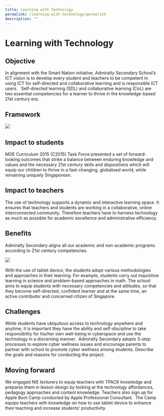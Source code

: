 ```yaml
---
title: Learning with Technology
permalink: /learning-with-technology/permalink
description: ""
---
```


Learning with Technology
========================

Objective
---------

In alignment with the Smart Nation initiative, Admiralty Secondary School’s ICT vision is to develop every student and teachers to be competent in using ICT for self-directed and collaborative learning and is responsible ICT users.   Self-directed learning (SDL) and collaborative learning (CoL) are two essential competencies for a learner to thrive in the knowledge-based 21st century era.  

Framework
---------

![](https://admiraltysec.moe.edu.sg/qql/slot/u752/Learning%20with%20Technology/Picture1.png)   

Impact to students
------------------

MOE Curriculum 2015 (C2015) Task Force presented a set of forward-looking outcomes that strike a balance between enduring knowledge and values and the necessary 21st century skills and dispositions which will equip our children to thrive in a fast-changing, globalised world, while remaining uniquely Singaporean.

Impact to teachers
------------------

The use of technology supports a dynamic and interactive learning space. It ensures that teachers and students are working in a collaborative, online interconnected community. Therefore teachers have to harness technology as much as possible for academic excellence and administrative efficiency.

Benefits
--------

Admiralty Secondary aligns all our academic and non-academic programs according to 21st century competencies.  

![](https://admiraltysec.moe.edu.sg/qql/slot/u752/Learning%20with%20Technology/Picture2.png) 

With the use of tablet device, the students adopt various methodologies and approaches in their learning. For example, students carry out inquisitive learning in science and problem-based approaches in math. The school aims to equip students with necessary competencies and attitudes, so that they become self-directed, confident learner and at the same time, an active contributor and concerned citizen of Singapore.

Challenges
----------

While students have ubiquitous access to technology anywhere and anytime, it is important they have the ability and self-discipline to take responsibility for his/her own well-being in cyberspace and use the technology in a discerning manner.  Admiralty Secondary adopts 3-step processes to explore cyber wellness issues and encourage parents to partner with school to promote cyber wellness among students. Describe the goals and reasons for conducting the project.

Moving forward
--------------

We engaged NIE lecturers to equip teachers with TPACK knowledge and prepares them in lesson design by looking at the technology affordances, pedagogy approaches and content knowledge. Teachers also sign up for Apple Boot Camp conducted by Apple Professional Consultant.  The Camp equips teachers with knowledge on how to use tablet device to enhance their teaching and increase students’ productivity.